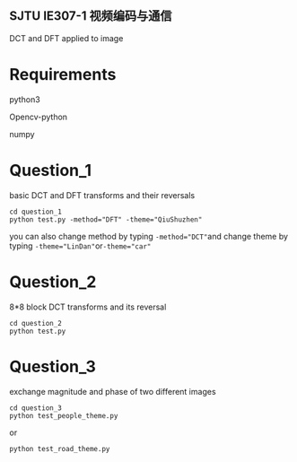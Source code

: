 ## SJTU IE307-1 视频编码与通信
DCT and DFT applied to image

# Requirements
python3

Opencv-python

numpy

# Question_1
basic DCT and DFT transforms and their reversals

    cd question_1
    python test.py -method="DFT" -theme="QiuShuzhen"
you can also change method by typing `-method="DCT"`and change theme by typing `-theme="LinDan"`or`-theme="car"`

# Question_2
8*8 block DCT transforms and its reversal

    cd question_2
    python test.py

# Question_3
exchange magnitude and phase of two different images

    cd question_3
    python test_people_theme.py
or
    
    python test_road_theme.py

